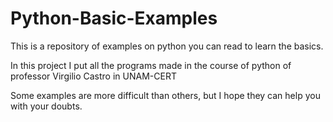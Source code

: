# Python-Basic-Examples
This is a repository of examples on python you can read to learn the basics.

In this project I put all the programs made in the course of python of professor Virgilio Castro in UNAM-CERT

Some examples are more difficult than others, but I hope they can help you with your doubts. 
